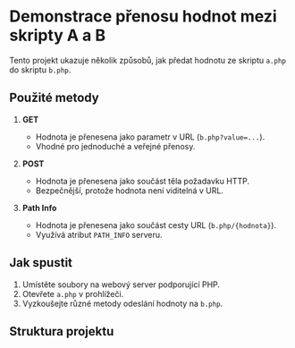 # Demonstrace přenosu hodnot mezi skripty A a B

Tento projekt ukazuje několik způsobů, jak předat hodnotu ze skriptu `a.php` do skriptu `b.php`.

## Použité metody
1. **GET**
   - Hodnota je přenesena jako parametr v URL (`b.php?value=...`).
   - Vhodné pro jednoduché a veřejné přenosy.

2. **POST**
   - Hodnota je přenesena jako součást těla požadavku HTTP.
   - Bezpečnější, protože hodnota není viditelná v URL.

3. **Path Info**
   - Hodnota je přenesena jako součást cesty URL (`b.php/{hodnota}`).
   - Využívá atribut `PATH_INFO` serveru.

## Jak spustit
1. Umístěte soubory na webový server podporující PHP.
2. Otevřete `a.php` v prohlížeči.
3. Vyzkoušejte různé metody odeslání hodnoty na `b.php`.

## Struktura projektu
